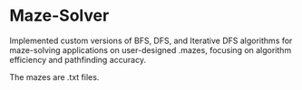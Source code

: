 # Maze-Solver

Implemented custom versions of BFS, DFS, and Iterative DFS algorithms for maze-solving applications on user-designed .mazes, focusing on algorithm efficiency and pathfinding accuracy.

The mazes are .txt files.

